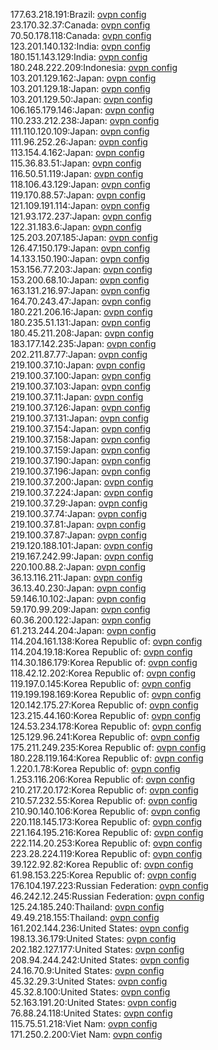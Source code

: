 177.63.218.191:Brazil: [ovpn config](vpn/177_63_218_191.ovpn)  
23.170.32.37:Canada: [ovpn config](vpn/23_170_32_37.ovpn)  
70.50.178.118:Canada: [ovpn config](vpn/70_50_178_118.ovpn)  
123.201.140.132:India: [ovpn config](vpn/123_201_140_132.ovpn)  
180.151.143.129:India: [ovpn config](vpn/180_151_143_129.ovpn)  
180.248.222.209:Indonesia: [ovpn config](vpn/180_248_222_209.ovpn)  
103.201.129.162:Japan: [ovpn config](vpn/103_201_129_162.ovpn)  
103.201.129.18:Japan: [ovpn config](vpn/103_201_129_18.ovpn)  
103.201.129.50:Japan: [ovpn config](vpn/103_201_129_50.ovpn)  
106.165.179.146:Japan: [ovpn config](vpn/106_165_179_146.ovpn)  
110.233.212.238:Japan: [ovpn config](vpn/110_233_212_238.ovpn)  
111.110.120.109:Japan: [ovpn config](vpn/111_110_120_109.ovpn)  
111.96.252.26:Japan: [ovpn config](vpn/111_96_252_26.ovpn)  
113.154.4.162:Japan: [ovpn config](vpn/113_154_4_162.ovpn)  
115.36.83.51:Japan: [ovpn config](vpn/115_36_83_51.ovpn)  
116.50.51.119:Japan: [ovpn config](vpn/116_50_51_119.ovpn)  
118.106.43.129:Japan: [ovpn config](vpn/118_106_43_129.ovpn)  
119.170.88.57:Japan: [ovpn config](vpn/119_170_88_57.ovpn)  
121.109.191.114:Japan: [ovpn config](vpn/121_109_191_114.ovpn)  
121.93.172.237:Japan: [ovpn config](vpn/121_93_172_237.ovpn)  
122.31.183.6:Japan: [ovpn config](vpn/122_31_183_6.ovpn)  
125.203.207.185:Japan: [ovpn config](vpn/125_203_207_185.ovpn)  
126.47.150.179:Japan: [ovpn config](vpn/126_47_150_179.ovpn)  
14.133.150.190:Japan: [ovpn config](vpn/14_133_150_190.ovpn)  
153.156.77.203:Japan: [ovpn config](vpn/153_156_77_203.ovpn)  
153.200.68.10:Japan: [ovpn config](vpn/153_200_68_10.ovpn)  
163.131.216.97:Japan: [ovpn config](vpn/163_131_216_97.ovpn)  
164.70.243.47:Japan: [ovpn config](vpn/164_70_243_47.ovpn)  
180.221.206.16:Japan: [ovpn config](vpn/180_221_206_16.ovpn)  
180.235.51.131:Japan: [ovpn config](vpn/180_235_51_131.ovpn)  
180.45.211.208:Japan: [ovpn config](vpn/180_45_211_208.ovpn)  
183.177.142.235:Japan: [ovpn config](vpn/183_177_142_235.ovpn)  
202.211.87.77:Japan: [ovpn config](vpn/202_211_87_77.ovpn)  
219.100.37.10:Japan: [ovpn config](vpn/219_100_37_10.ovpn)  
219.100.37.100:Japan: [ovpn config](vpn/219_100_37_100.ovpn)  
219.100.37.103:Japan: [ovpn config](vpn/219_100_37_103.ovpn)  
219.100.37.11:Japan: [ovpn config](vpn/219_100_37_11.ovpn)  
219.100.37.126:Japan: [ovpn config](vpn/219_100_37_126.ovpn)  
219.100.37.131:Japan: [ovpn config](vpn/219_100_37_131.ovpn)  
219.100.37.154:Japan: [ovpn config](vpn/219_100_37_154.ovpn)  
219.100.37.158:Japan: [ovpn config](vpn/219_100_37_158.ovpn)  
219.100.37.159:Japan: [ovpn config](vpn/219_100_37_159.ovpn)  
219.100.37.190:Japan: [ovpn config](vpn/219_100_37_190.ovpn)  
219.100.37.196:Japan: [ovpn config](vpn/219_100_37_196.ovpn)  
219.100.37.200:Japan: [ovpn config](vpn/219_100_37_200.ovpn)  
219.100.37.224:Japan: [ovpn config](vpn/219_100_37_224.ovpn)  
219.100.37.29:Japan: [ovpn config](vpn/219_100_37_29.ovpn)  
219.100.37.74:Japan: [ovpn config](vpn/219_100_37_74.ovpn)  
219.100.37.81:Japan: [ovpn config](vpn/219_100_37_81.ovpn)  
219.100.37.87:Japan: [ovpn config](vpn/219_100_37_87.ovpn)  
219.120.188.101:Japan: [ovpn config](vpn/219_120_188_101.ovpn)  
219.167.242.99:Japan: [ovpn config](vpn/219_167_242_99.ovpn)  
220.100.88.2:Japan: [ovpn config](vpn/220_100_88_2.ovpn)  
36.13.116.211:Japan: [ovpn config](vpn/36_13_116_211.ovpn)  
36.13.40.230:Japan: [ovpn config](vpn/36_13_40_230.ovpn)  
59.146.10.102:Japan: [ovpn config](vpn/59_146_10_102.ovpn)  
59.170.99.209:Japan: [ovpn config](vpn/59_170_99_209.ovpn)  
60.36.200.122:Japan: [ovpn config](vpn/60_36_200_122.ovpn)  
61.213.244.204:Japan: [ovpn config](vpn/61_213_244_204.ovpn)  
114.204.161.138:Korea Republic of: [ovpn config](vpn/114_204_161_138.ovpn)  
114.204.19.18:Korea Republic of: [ovpn config](vpn/114_204_19_18.ovpn)  
114.30.186.179:Korea Republic of: [ovpn config](vpn/114_30_186_179.ovpn)  
118.42.12.202:Korea Republic of: [ovpn config](vpn/118_42_12_202.ovpn)  
119.197.0.145:Korea Republic of: [ovpn config](vpn/119_197_0_145.ovpn)  
119.199.198.169:Korea Republic of: [ovpn config](vpn/119_199_198_169.ovpn)  
120.142.175.27:Korea Republic of: [ovpn config](vpn/120_142_175_27.ovpn)  
123.215.44.160:Korea Republic of: [ovpn config](vpn/123_215_44_160.ovpn)  
124.53.234.178:Korea Republic of: [ovpn config](vpn/124_53_234_178.ovpn)  
125.129.96.241:Korea Republic of: [ovpn config](vpn/125_129_96_241.ovpn)  
175.211.249.235:Korea Republic of: [ovpn config](vpn/175_211_249_235.ovpn)  
180.228.119.164:Korea Republic of: [ovpn config](vpn/180_228_119_164.ovpn)  
1.220.1.78:Korea Republic of: [ovpn config](vpn/1_220_1_78.ovpn)  
1.253.116.206:Korea Republic of: [ovpn config](vpn/1_253_116_206.ovpn)  
210.217.20.172:Korea Republic of: [ovpn config](vpn/210_217_20_172.ovpn)  
210.57.232.55:Korea Republic of: [ovpn config](vpn/210_57_232_55.ovpn)  
210.90.140.106:Korea Republic of: [ovpn config](vpn/210_90_140_106.ovpn)  
220.118.145.173:Korea Republic of: [ovpn config](vpn/220_118_145_173.ovpn)  
221.164.195.216:Korea Republic of: [ovpn config](vpn/221_164_195_216.ovpn)  
222.114.20.253:Korea Republic of: [ovpn config](vpn/222_114_20_253.ovpn)  
223.28.224.119:Korea Republic of: [ovpn config](vpn/223_28_224_119.ovpn)  
39.122.92.82:Korea Republic of: [ovpn config](vpn/39_122_92_82.ovpn)  
61.98.153.225:Korea Republic of: [ovpn config](vpn/61_98_153_225.ovpn)  
176.104.197.223:Russian Federation: [ovpn config](vpn/176_104_197_223.ovpn)  
46.242.12.245:Russian Federation: [ovpn config](vpn/46_242_12_245.ovpn)  
125.24.185.240:Thailand: [ovpn config](vpn/125_24_185_240.ovpn)  
49.49.218.155:Thailand: [ovpn config](vpn/49_49_218_155.ovpn)  
161.202.144.236:United States: [ovpn config](vpn/161_202_144_236.ovpn)  
198.13.36.179:United States: [ovpn config](vpn/198_13_36_179.ovpn)  
202.182.127.177:United States: [ovpn config](vpn/202_182_127_177.ovpn)  
208.94.244.242:United States: [ovpn config](vpn/208_94_244_242.ovpn)  
24.16.70.9:United States: [ovpn config](vpn/24_16_70_9.ovpn)  
45.32.29.3:United States: [ovpn config](vpn/45_32_29_3.ovpn)  
45.32.8.100:United States: [ovpn config](vpn/45_32_8_100.ovpn)  
52.163.191.20:United States: [ovpn config](vpn/52_163_191_20.ovpn)  
76.88.24.118:United States: [ovpn config](vpn/76_88_24_118.ovpn)  
115.75.51.218:Viet Nam: [ovpn config](vpn/115_75_51_218.ovpn)  
171.250.2.200:Viet Nam: [ovpn config](vpn/171_250_2_200.ovpn)  
